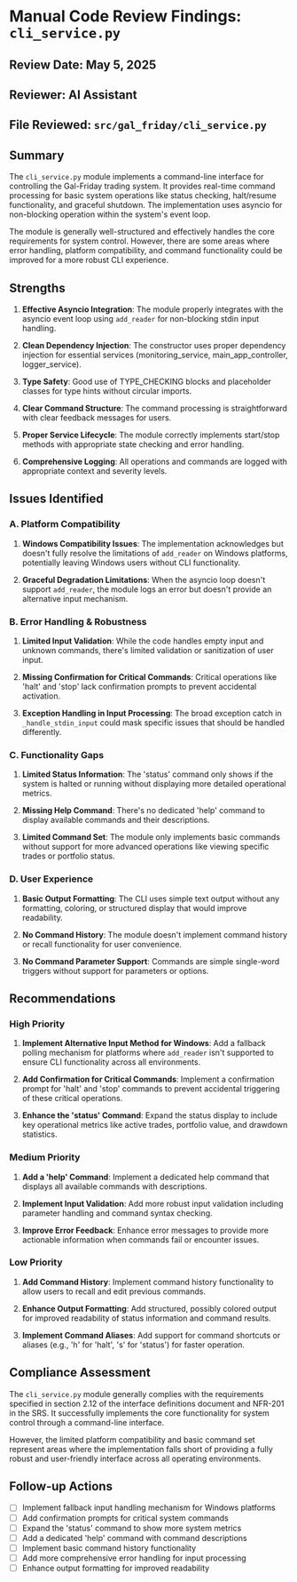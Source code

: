 # Manual Code Review Findings: `cli_service.py`

## Review Date: May 5, 2025
## Reviewer: AI Assistant
## File Reviewed: `src/gal_friday/cli_service.py`

## Summary

The `cli_service.py` module implements a command-line interface for controlling the Gal-Friday trading system. It provides real-time command processing for basic system operations like status checking, halt/resume functionality, and graceful shutdown. The implementation uses asyncio for non-blocking operation within the system's event loop.

The module is generally well-structured and effectively handles the core requirements for system control. However, there are some areas where error handling, platform compatibility, and command functionality could be improved for a more robust CLI experience.

## Strengths

1. **Effective Asyncio Integration**: The module properly integrates with the asyncio event loop using `add_reader` for non-blocking stdin input handling.

2. **Clean Dependency Injection**: The constructor uses proper dependency injection for essential services (monitoring_service, main_app_controller, logger_service).

3. **Type Safety**: Good use of TYPE_CHECKING blocks and placeholder classes for type hints without circular imports.

4. **Clear Command Structure**: The command processing is straightforward with clear feedback messages for users.

5. **Proper Service Lifecycle**: The module correctly implements start/stop methods with appropriate state checking and error handling.

6. **Comprehensive Logging**: All operations and commands are logged with appropriate context and severity levels.

## Issues Identified

### A. Platform Compatibility

1. **Windows Compatibility Issues**: The implementation acknowledges but doesn't fully resolve the limitations of `add_reader` on Windows platforms, potentially leaving Windows users without CLI functionality.

2. **Graceful Degradation Limitations**: When the asyncio loop doesn't support `add_reader`, the module logs an error but doesn't provide an alternative input mechanism.

### B. Error Handling & Robustness

1. **Limited Input Validation**: While the code handles empty input and unknown commands, there's limited validation or sanitization of user input.

2. **Missing Confirmation for Critical Commands**: Critical operations like 'halt' and 'stop' lack confirmation prompts to prevent accidental activation.

3. **Exception Handling in Input Processing**: The broad exception catch in `_handle_stdin_input` could mask specific issues that should be handled differently.

### C. Functionality Gaps

1. **Limited Status Information**: The 'status' command only shows if the system is halted or running without displaying more detailed operational metrics.

2. **Missing Help Command**: There's no dedicated 'help' command to display available commands and their descriptions.

3. **Limited Command Set**: The module only implements basic commands without support for more advanced operations like viewing specific trades or portfolio status.

### D. User Experience

1. **Basic Output Formatting**: The CLI uses simple text output without any formatting, coloring, or structured display that would improve readability.

2. **No Command History**: The module doesn't implement command history or recall functionality for user convenience.

3. **No Command Parameter Support**: Commands are simple single-word triggers without support for parameters or options.

## Recommendations

### High Priority

1. **Implement Alternative Input Method for Windows**: Add a fallback polling mechanism for platforms where `add_reader` isn't supported to ensure CLI functionality across all environments.

2. **Add Confirmation for Critical Commands**: Implement a confirmation prompt for 'halt' and 'stop' commands to prevent accidental triggering of these critical operations.

3. **Enhance the 'status' Command**: Expand the status display to include key operational metrics like active trades, portfolio value, and drawdown statistics.

### Medium Priority

1. **Add a 'help' Command**: Implement a dedicated help command that displays all available commands with descriptions.

2. **Implement Input Validation**: Add more robust input validation including parameter handling and command syntax checking.

3. **Improve Error Feedback**: Enhance error messages to provide more actionable information when commands fail or encounter issues.

### Low Priority

1. **Add Command History**: Implement command history functionality to allow users to recall and edit previous commands.

2. **Enhance Output Formatting**: Add structured, possibly colored output for improved readability of status information and command results.

3. **Implement Command Aliases**: Add support for command shortcuts or aliases (e.g., 'h' for 'halt', 's' for 'status') for faster operation.

## Compliance Assessment

The `cli_service.py` module generally complies with the requirements specified in section 2.12 of the interface definitions document and NFR-201 in the SRS. It successfully implements the core functionality for system control through a command-line interface.

However, the limited platform compatibility and basic command set represent areas where the implementation falls short of providing a fully robust and user-friendly interface across all operating environments.

## Follow-up Actions

- [ ] Implement fallback input handling mechanism for Windows platforms
- [ ] Add confirmation prompts for critical system commands
- [ ] Expand the 'status' command to show more system metrics
- [ ] Add a dedicated 'help' command with command descriptions
- [ ] Implement basic command history functionality
- [ ] Add more comprehensive error handling for input processing
- [ ] Enhance output formatting for improved readability
